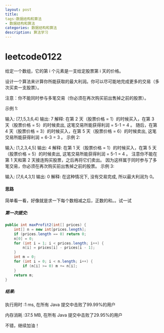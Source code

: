```yaml
---
layout: post
title: 
tags:数据结构和算法
- 数据结构和算法
categories: 数据结构和算法
description: 算法学习
---
```

# leetcode0122

给定一个数组，它的第 i 个元素是一支给定股票第 i 天的价格。

设计一个算法来计算你所能获取的最大利润。你可以尽可能地完成更多的交易（多次买卖一支股票）。

注意：你不能同时参与多笔交易（你必须在再次购买前出售掉之前的股票）。

示例 1:

输入: [7,1,5,3,6,4]
输出: 7
解释: 在第 2 天（股票价格 = 1）的时候买入，在第 3 天（股票价格 = 5）的时候卖出, 这笔交易所能获得利润 = 5-1 = 4 。
     随后，在第 4 天（股票价格 = 3）的时候买入，在第 5 天（股票价格 = 6）的时候卖出, 这笔交易所能获得利润 = 6-3 = 3 。
示例 2:

输入: [1,2,3,4,5]
输出: 4
解释: 在第 1 天（股票价格 = 1）的时候买入，在第 5 天 （股票价格 = 5）的时候卖出, 这笔交易所能获得利润 = 5-1 = 4 。
     注意你不能在第 1 天和第 2 天接连购买股票，之后再将它们卖出。
     因为这样属于同时参与了多笔交易，你必须在再次购买前出售掉之前的股票。
示例 3:

输入: [7,6,4,3,1]
输出: 0
解释: 在这种情况下, 没有交易完成, 所以最大利润为 0。

#### 思路

简单看一看，好像就是求一下每个数相减之后，正数的和。。试一试

##### 第一次提交:

```java
public int maxProfit2(int[] prices) {
    int[] n = new int[prices.length];
    if (prices.length == 0) return 0;
    n[0] = 0;
    for (int i = 1; i < prices.length; i++) {
        n[i] = prices[i] - prices[i - 1];
    }
    int m = 0;
    for (int i = 0; i < n.length; i++) {
        if (n[i] >= 0) m += n[i];
    }
    return m;
}
```

##### 结果:

执行用时 :1 ms, 在所有 Java 提交中击败了99.99%的用户

内存消耗 :37.5 MB, 在所有 Java 提交中击败了29.95%的用户

不错，继续加油！